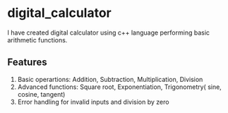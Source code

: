 # digital_calculator
I have created digital calculator using c++ language performing basic arithmetic functions.
## Features
1. Basic operartions: Addition, Subtraction, Multiplication, Division
2. Advanced functions: Square root, Exponentiation, Trigonometry( sine, cosine, tangent)
3. Error handling for invalid inputs and division by zero
